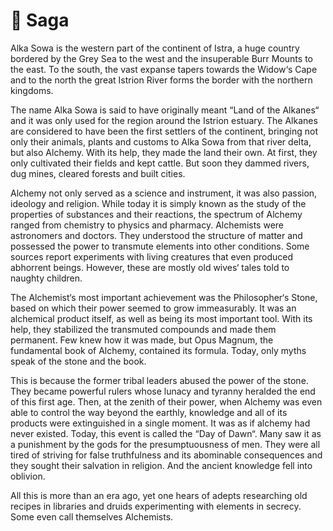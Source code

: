 # 📜 Saga

Alka Sowa is the western part of the continent of Istra, a huge country bordered by the Grey Sea to the west and the insuperable Burr Mounts to the east. To the south, the vast expanse tapers towards the Widow‘s Cape and to the north the great Istrion River forms the border with the northern kingdoms.

The name Alka Sowa is said to have originally meant “Land of the Alkanes“ and it was only used for the region around the Istrion estuary. The Alkanes are considered to have been the first settlers of the continent, bringing not only their animals, plants and customs to Alka Sowa from that river delta, but also Alchemy. With its help, they made the land their own. At first, they only cultivated their fields and kept cattle. But soon they dammed rivers, dug mines, cleared forests and built cities.

Alchemy not only served as a science and instrument, it was also passion, ideology and religion. While today it is simply known as the study of the properties of substances and their reactions, the spectrum of Alchemy ranged from chemistry to physics and pharmacy. Alchemists were astronomers and doctors. They understood the structure of matter and possessed the power to transmute elements into other conditions. Some sources report experiments with living creatures that even produced abhorrent beings. However, these are mostly old wives‘ tales told to naughty children.

The Alchemist‘s most important achievement was the Philosopher‘s Stone, based on which their power seemed to grow immeasurably. It was an alchemical product itself, as well as being its most important tool. With its help, they stabilized the transmuted compounds and made them permanent. Few knew how it was made, but Opus Magnum, the fundamental book of Alchemy, contained its formula. Today, only myths speak of the stone and the book.

This is because the former tribal leaders abused the power of the stone. They became powerful rulers whose lunacy and tyranny heralded the end of this first age. Then, at the zenith of their power, when Alchemy was even able to control the way beyond the earthly, knowledge and all of its products were extinguished in a single moment. It was as if alchemy had never existed. Today, this event is called the “Day of Dawn“. Many saw it as a punishment by the gods for the presumptuousness of men. They were all tired of striving for false truthfulness and its abominable consequences and they sought their salvation in religion. And the ancient knowledge fell into oblivion.

All this is more than an era ago, yet one hears of adepts researching old recipes in libraries and druids experimenting with elements in secrecy. Some even call themselves Alchemists.










